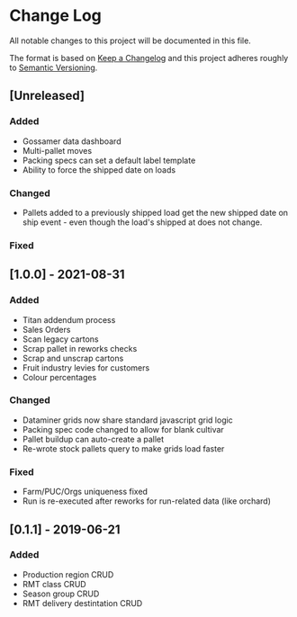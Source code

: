 # Change Log
All notable changes to this project will be documented in this file.

The format is based on [Keep a Changelog](http://keepachangelog.com/)
and this project adheres roughly to [Semantic Versioning](http://semver.org/).


## [Unreleased]
### Added
- Gossamer data dashboard
- Multi-pallet moves
- Packing specs can set a default label template
- Ability to force the shipped date on loads
### Changed
- Pallets added to a previously shipped load get the new shipped date on ship event - even though the load's shipped at does not change.
### Fixed

## [1.0.0] - 2021-08-31
### Added
- Titan addendum process
- Sales Orders
- Scan legacy cartons
- Scrap pallet in reworks checks
- Scrap and unscrap cartons
- Fruit industry levies for customers
- Colour percentages
### Changed
- Dataminer grids now share standard javascript grid logic
- Packing spec code changed to allow for blank cultivar
- Pallet buildup can auto-create a pallet
- Re-wrote stock pallets query to make grids load faster
### Fixed
- Farm/PUC/Orgs uniqueness fixed
- Run is re-executed after reworks for run-related data (like orchard)

## [0.1.1] - 2019-06-21
### Added
- Production region CRUD
- RMT class CRUD
- Season group CRUD
- RMT delivery destintation CRUD
